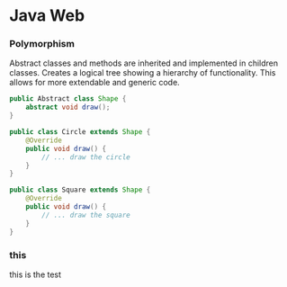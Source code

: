 # Java Web 

### Polymorphism 
Abstract classes and methods are inherited and implemented in children classes. Creates a logical tree showing a hierarchy of functionality. This allows for more extendable and generic code.

```Java
public Abstract class Shape {
    abstract void draw();
}

public class Circle extends Shape {
    @Override 
    public void draw() {
        // ... draw the circle
    }
}

public class Square extends Shape {
    @Override 
    public void draw() {
        // ... draw the square
    }
}
```

### this 
this is the test
